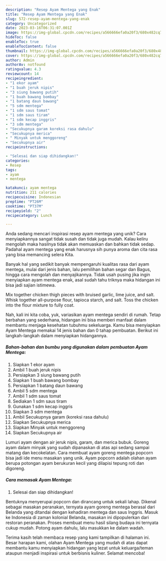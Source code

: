 ```yaml
---
description: "Resep Ayam Mentega yang Enak"
title: "Resep Ayam Mentega yang Enak"
slug: 572-resep-ayam-mentega-yang-enak
category: Uncategorized
date: 2023-03-16T06:31:07.001Z
image: https://img-global.cpcdn.com/recipes/a566666efa0a20f3/680x482cq70/ayam-mentega-foto-resep-utama.jpg
hideToc: false
enableToc: true
enableTocContent: false
thumbnail: https://img-global.cpcdn.com/recipes/a566666efa0a20f3/680x482cq70/ayam-mentega-foto-resep-utama.jpg
cover: https://img-global.cpcdn.com/recipes/a566666efa0a20f3/680x482cq70/ayam-mentega-foto-resep-utama.jpg
author: Admin
authorAv: notfound
ratingvalue: 4.3
reviewcount: 14
recipeingredient:
- "1 ekor ayam"
- "1 buah jeruk nipis"
- "3 siung bawang putih"
- "1 buah bawang bombay"
- "1 batang daun bawang"
- "5 sdm mentega"
- "1 sdm saus tomat"
- "1 sdm saus tiram"
- "1 sdm kecap inggris"
- "3 sdm mentega"
- "Secukupnya garam koreksi rasa dahulu"
- "Secukupnya merica"
- " Minyak untuk menggoreng"
- "Secukupnya air"
recipeinstructions:

- "Selesai dan siap dihidangkan!"
categories:
- Resep
tags:
- ayam
- mentega

katakunci: ayam mentega 
nutrition: 211 calories
recipecuisine: Indonesian
preptime: "PT26M"
cooktime: "PT37M"
recipeyield: "2"
recipecategory: Lunch

---
```





Anda sedang mencari inspirasi resep ayam mentega yang unik? Cara menyiapkannya sangat tidak susah dan tidak juga mudah. Kalau keliru mengolah maka hasilnya tidak akan memuaskan dan bahkan tidak sedap. Padahal ayam mentega yang enak harusnya sih punya aroma dan cita rasa yang bisa memancing selera Kita.





Banyak hal yang sedikit banyak mempengaruhi kualitas rasa dari ayam mentega, mulai dari jenis bahan, lalu pemilihan bahan segar dan Bagus, hingga cara mengolah dan menyajikannya. Tidak usah pusing jika ingin menyiapkan ayam mentega enak,      asal sudah tahu triknya maka hidangan ini bisa jadi sajian istimewa.














Mix together chicken thigh pieces with bruised garlic, lime juice, and salt. Whisk together all-purpose flour, tapioca starch, and salt. Toss the chicken into the flour mixture to fully coat.






Nah, kali ini kita coba, yuk, variasikan ayam mentega sendiri di rumah. Tetap berbahan yang sederhana, hidangan ini bisa memberi manfaat dalam membantu menjaga kesehatan tubuhmu sekeluarga. Kamu bisa menyiapkan Ayam Mentega memakai 14 jenis bahan dan 0 tahap pembuatan. Berikut ini langkah-langkah dalam menyiapkan hidangannya.

<!--inarticleads1-->

##### Bahan-bahan dan bumbu yang digunakan dalam pembuatan Ayam Mentega:

1. Siapkan 1 ekor ayam
1. Ambil 1 buah jeruk nipis
1. Persiapkan 3 siung bawang putih
1. Siapkan 1 buah bawang bombay
1. Persiapkan 1 batang daun bawang
1. Ambil 5 sdm mentega
1. Ambil 1 sdm saus tomat
1. Sediakan 1 sdm saus tiram
1. Gunakan 1 sdm kecap inggris
1. Siapkan 3 sdm mentega
1. Ambil Secukupnya garam (koreksi rasa dahulu)
1. Siapkan Secukupnya merica
1. Siapkan  Minyak untuk menggoreng
1. Siapkan Secukupnya air


Lumuri ayam dengan air jeruk nipis, garam, dan merica bubuk. Goreng ayam dalam minyak yang sudah dipanaskan di atas api sedang sampai matang dan kecokelatan. Cara membuat ayam goreng mentega popcorn bisa jadi ide menu masakan yang unik. Ayam popcorn adalah olahan ayam berupa potongan ayam berukuran kecil yang dilapisi tepung roti dan digoreng. 

<!--inarticleads2-->

##### Cara memasak Ayam Mentega:


1. Selesai dan siap dihidangkan!

Bentuknya menyerupai popcorn dan dirancang untuk sekali lahap. Dikenal sebagai masakan peranakan, ternyata ayam goreng mentega berasal dari Belanda yang ditandai dengan kehadiran mentega dan saus Inggris. Masuk ke Indonesia di zaman kolonial Belanda, masakan ini dipopulerkan dari restoran peranakan. Proses membuat menu hasil silang budaya ini ternyata cukup mudah. Potong ayam dahulu, lalu masukkan ke dalam wadah. 

Terima kasih telah membaca resep yang kami tampilkan di halaman ini. Besar harapan kami, olahan Ayam Mentega yang mudah di atas dapat membantu kamu menyiapkan hidangan yang lezat untuk keluarga/teman ataupun menjadi inspirasi untuk berbisnis kuliner. Selamat mencoba!
